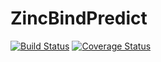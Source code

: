 # ZincBindPredict

[![Build Status](https://travis-ci.org/samirelanduk/ZincBindPredict.svg?branch=master)](https://travis-ci.org/samirelanduk/ZincBindPredict.svg?branch=master)
[![Coverage Status](https://travis-ci.org/samirelanduk/ZincBindPredict?branch=master)](https://coveralls.io/github/samirelanduk/ZincBindPredict?branch=master)
